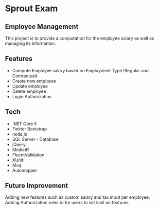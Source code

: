 ﻿# Sprout Exam
## Employee Management



This project is to provide a computation for the employee salary as well as managing its information.


## Features

- Compute Employee salary based on Employment Type (Regular and Contractual)
- Create new employee
- Update employee
- Delete employee
- Login Authorization

## Tech


- .NET Core 5
- Twitter Bootstrap
- node.js
- SQL Server - Database
- jQuery
- MediatR
- FluentValidation
- XUnit
- Moq
- Automapper


## Future Improvement

Adding new features such as custom salary and tax input per employee.
Adding Authorization roles to for users to set limit on features.
